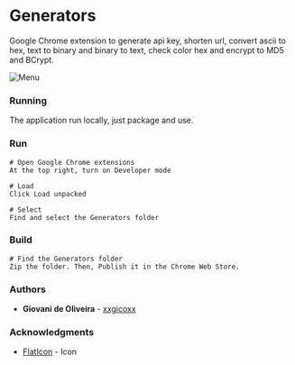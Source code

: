 # Generators
Google Chrome extension to generate api key, shorten url, convert ascii to hex, text to binary and binary to text, check color hex and encrypt to MD5 and BCrypt.

![Menu](https://i.imgur.com/kG22sqq.png)

### Running
The application run locally, just package and use.

### Run
```
# Open Google Chrome extensions
At the top right, turn on Developer mode

# Load
Click Load unpacked

# Select
Find and select the Generators folder
```

### Build
```
# Find the Generators folder
Zip the folder. Then, Publish it in the Chrome Web Store.
```

### Authors
* **Giovani de Oliveira** - [xxgicoxx](https://github.com/xxgicoxx)

### Acknowledgments
* [FlatIcon](https://www.flaticon.com/) - Icon